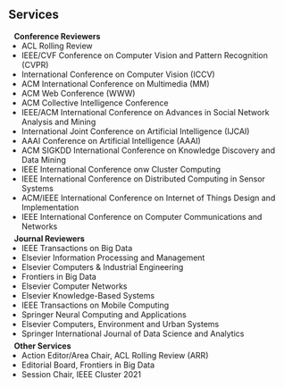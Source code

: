 ## Services

<h4 style="margin:0 10px 0;">Conference Reviewers</h4>

<ul style="margin:0 0 5px;">
 <li><autocolor>ACL Rolling Review </autocolor></li>
   <li><autocolor>IEEE/CVF Conference on Computer Vision and Pattern Recognition (CVPR)</autocolor></li>
   <li><autocolor>International Conference on Computer Vision (ICCV)</autocolor></li>
    <li><autocolor>ACM International Conference on Multimedia (MM)</autocolor></li>
    <li><autocolor>ACM Web Conference (WWW)</autocolor></li>
  <li><autocolor>ACM Collective Intelligence Conference</autocolor></li>
  <li><autocolor>IEEE/ACM International Conference on Advances in Social Network Analysis and Mining</autocolor></li>
  <li><autocolor>International Joint Conference on Artificial Intelligence (IJCAI)</autocolor></li>
  <li><autocolor>AAAI Conference on Artificial Intelligence (AAAI) </autocolor></li>
  <li><autocolor>ACM SIGKDD International Conference on Knowledge Discovery and Data Mining</autocolor></li>
  <li><autocolor>IEEE International Conference onw Cluster Computing </autocolor></li>
  <li><autocolor>IEEE International Conference on Distributed Computing in Sensor Systems</autocolor></li>
  <li><autocolor>ACM/IEEE International Conference on Internet of Things Design and Implementation</autocolor></li>
  <li><autocolor>IEEE International Conference on Computer Communications and Networks</autocolor></li>

</ul>

<h4 style="margin:0 10px 0;">Journal Reviewers</h4>

<ul style="margin:0 0 5px;">
  <li><autocolor>IEEE Transactions on Big Data</autocolor></li>
  <li><autocolor>Elsevier Information Processing and Management</autocolor></li>
  <li><autocolor>Elsevier Computers & Industrial Engineering</autocolor></li>
  <li><autocolor>Frontiers in Big Data</autocolor></li>
  <li><autocolor>Elsevier Computer Networks</autocolor></li>
  <li><autocolor>Elsevier Knowledge-Based Systems</autocolor></li>
  <li><autocolor>IEEE Transactions on Mobile Computing</autocolor></li>
  <li><autocolor>Springer Neural Computing and Applications</autocolor></li>
  <li><autocolor>Elsevier Computers, Environment and Urban Systems</autocolor></li>
  <li><autocolor>Springer International Journal of Data Science and Analytics</autocolor></li>
</ul>

<h4 style="margin:0 10px 0;">Other Services</h4>

<ul style="margin:0 0 20px;">
  <li><autocolor>Action Editor/Area Chair, ACL Rolling Review (ARR) </autocolor></li>
  <li><autocolor>Editorial Board, Frontiers in Big Data </autocolor></li>
  <li><autocolor>Session Chair, IEEE Cluster 2021 </autocolor></li>
</ul>


